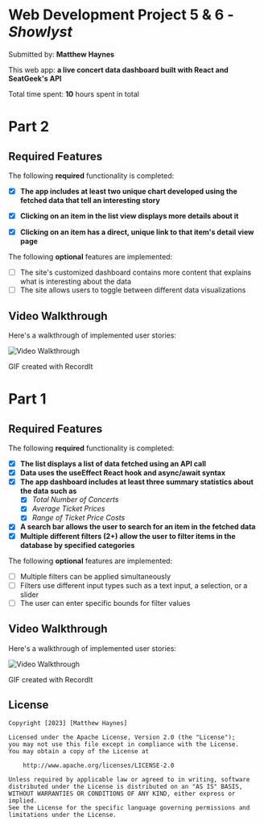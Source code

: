 # Web Development Project 5 & 6 - *Showlyst*

Submitted by: **Matthew Haynes**

This web app: **a live concert data dashboard built with React and SeatGeek's API**

Total time spent: **10** hours spent in total

# Part 2

## Required Features

The following **required** functionality is completed:

- [X] **The app includes at least two unique chart developed using the fetched data that tell an interesting story**
- [X] **Clicking on an item in the list view displays more details about it**
- [X] **Clicking on an item has a direct, unique link to that item's detail view page**


The following **optional** features are implemented:

- [ ] The site's customized dashboard contains more content that explains what is interesting about the data
- [ ] The site allows users to toggle between different data visualizations

## Video Walkthrough

Here's a walkthrough of implemented user stories:

<img src='http://g.recordit.co/ytPSs8kGCS.gif' title='Video Walkthrough' width='' alt='Video Walkthrough' />

<!-- Replace this with whatever GIF tool you used! -->
GIF created with RecordIt

# Part 1

## Required Features

The following **required** functionality is completed:

- [X] **The list displays a list of data fetched using an API call**
- [X] **Data uses the useEffect React hook and async/await syntax**
- [X] **The app dashboard includes at least three summary statistics about the data such as**
  - [X] *Total Number of Concerts*
  - [X] *Average Ticket Prices*
  - [X] *Range of Ticket Price Costs*
- [X] **A search bar allows the user to search for an item in the fetched data**
- [X] **Multiple different filters (2+) allow the user to filter items in the database by specified categories**

The following **optional** features are implemented:

- [ ] Multiple filters can be applied simultaneously
- [ ] Filters use different input types such as a text input, a selection, or a slider
- [ ] The user can enter specific bounds for filter values

## Video Walkthrough

Here's a walkthrough of implemented user stories:

<img src='http://g.recordit.co/sZZLk2TN5r.gif' title='Video Walkthrough' width='' alt='Video Walkthrough' />

<!-- Replace this with whatever GIF tool you used! -->
GIF created with RecordIt

## License

    Copyright [2023] [Matthew Haynes]

    Licensed under the Apache License, Version 2.0 (the "License");
    you may not use this file except in compliance with the License.
    You may obtain a copy of the License at

        http://www.apache.org/licenses/LICENSE-2.0

    Unless required by applicable law or agreed to in writing, software
    distributed under the License is distributed on an "AS IS" BASIS,
    WITHOUT WARRANTIES OR CONDITIONS OF ANY KIND, either express or implied.
    See the License for the specific language governing permissions and
    limitations under the License.
